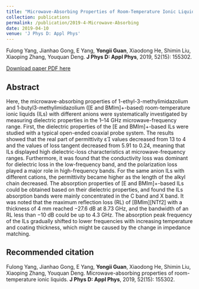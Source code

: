 ```yaml
---
title: "Microwave-Absorbing Properties of Room-Temperature Ionic Liquids"
collection: publications
permalink: /publication/2019-4-Microwave-Absorbing
date: 2019-04-10
venue: 'J Phys D: Appl Phys'
---
```


Fulong Yang, Jianhao Gong, E Yang, <b>Yongii Guan</b>, Xiaodong He, Shimin Liu, Xiaoping Zhang, Youquan Deng. <b>J Phys D: Appl Phys</b>, 2019, 52(15): 155302.

[Download paper PDF here](https://github.com/Yongji-Guan/Yongji-Guan.github.io/blob/master/files/2019-4.pdf)

## Abstract
Here, the microwave-absorbing properties of 1-ethyl-3-methylimidazolium and 1-butyl3-methylimidazolium ([E and BMIm]+-based) room-temperature ionic liquids (ILs) with different anions were systematically investigated by measuring dielectric properties in the 1–14 GHz microwave-frequency range. First, the dielectric properties of the [E and BMIm]+-based ILs were studied with a typical open-ended coaxial probe system. The results showed that the real part of permittivity ε values decreased from 13 to 4 and the values of loss tangent decreased from 5.91 to 0.24, meaning that ILs displayed high dielectric-loss characteristics at microwave-frequency ranges. Furthermore, it was found that the conductivity loss was dominant for dielectric loss in the low-frequency band, and the polarization loss played a major role in high-frequency bands. For the same anion ILs with different cations, the permittivity became higher as the length of the alkyl chain decreased. The absorption properties of [E and BMIm]+-based ILs could be obtained based on their dielectric properties, and found the ILs absorption bands were mainly concentrated in the C band and X band. It was noted that the maximum reflection loss (RL) of [BMIm][NTf2] with a thickness of 4 mm reached −27.6 dB at 8.73 GHz, and the bandwidth of an RL less than −10 dB could be up to 4.3 GHz. The absorption peak frequency of the ILs gradually shifted to lower frequencies with increasing temperature and coating thickness, which might be caused by the change in impedance matching.

## Recommended citation
Fulong Yang, Jianhao Gong, E Yang, <b>Yongii Guan</b>, Xiaodong He, Shimin Liu, Xiaoping Zhang, Youquan Deng. Microwave-absorbing properties of room-temperature ionic liquids. <b>J Phys D: Appl Phys</b>, 2019, 52(15): 155302.